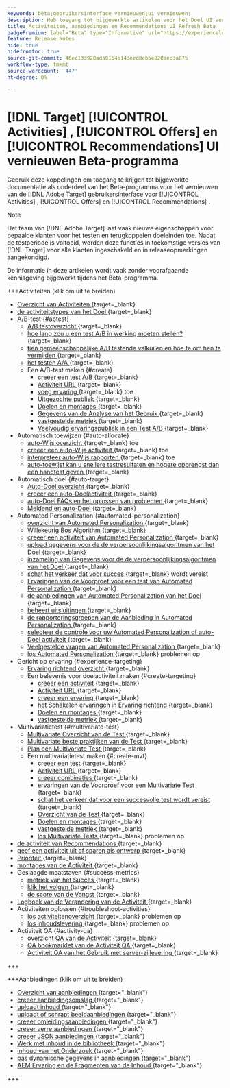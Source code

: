 ```yaml
---
keywords: bèta;gebruikersinterface vernieuwen;ui vernieuwen;
description: Heb toegang tot bijgewerkte artikelen voor het Doel UI verfrist zich voor Activiteiten, Aanbiedingen, en Recommendations
title: Activiteiten, aanbiedingen en Recommendations UI Refresh Beta
badgePremium: label="Beta" type="Informative" url="https://experienceleague.adobe.com/docs/target/using/introduction/intro.html?lang=en#beta newtab=true" tooltip="Leer over het  [!DNL Target]  programma van Beta."
feature: Release Notes
hide: true
hidefromtoc: true
source-git-commit: 46ec133920ada0154e143eed8eb5e020aec3a875
workflow-type: tm+mt
source-wordcount: '447'
ht-degree: 0%

---
```


# [!DNL Target] [!UICONTROL Activities] , [!UICONTROL Offers] en [!UICONTROL Recommendations] UI vernieuwen Beta-programma

Gebruik deze koppelingen om toegang te krijgen tot bijgewerkte documentatie als onderdeel van het Beta-programma voor het vernieuwen van de [!DNL Adobe Target] gebruikersinterface voor [!UICONTROL Activities] , [!UICONTROL Offers] en [!UICONTROL Recommendations] .

>[!NOTE]
>
>Het team van [!DNL Adobe Target] laat vaak nieuwe eigenschappen voor bepaalde klanten voor het testen en terugkoppelen doeleinden toe. Nadat de testperiode is voltooid, worden deze functies in toekomstige versies van [!DNL Target] voor alle klanten ingeschakeld en in releaseopmerkingen aangekondigd.
>
>De informatie in deze artikelen wordt vaak zonder voorafgaande kennisgeving bijgewerkt tijdens het Beta-programma.

+++Activiteiten (klik om uit te breiden)

+ [ Overzicht van Activiteiten ](c-activities/activities.md){target=_blank}
+ [ de activiteitstypes van het Doel ](c-activities/target-activities-guide.md){target=_blank}
+ A/B-test {#abtest}
   + [ A/B testoverzicht ](c-activities/t-test-ab/test-ab.md){target=_blank}
   + [ hoe lang zou u een test A/B in werking moeten stellen?](c-activities/t-test-ab/sample-size-determination.md){target=_blank}
   + [ tien gemeenschappelijke A/B testende valkuilen en hoe te om hen te vermijden ](c-activities/t-test-ab/common-ab-testing-pitfalls.md){target=_blank}
   + [ het testen A/A ](/help/main/c-activities/t-test-ab/aa-testing.md){target=_blank}
   + Een A/B-test maken {#create}
      + [ creeer een test A/B ](c-activities/t-test-ab/t-test-create-ab/test-create-ab.md){target=_blank}
      + [ Activiteit URL ](c-activities/t-test-ab/t-test-create-ab/ab-activity-url.md){target=_blank}
      + [ voeg ervaring ](c-activities/t-test-ab/t-test-create-ab/ab-add-experience.md){target=_blank} toe
      + [ Uitgezochte publiek ](c-activities/t-test-ab/t-test-create-ab/ab-audience.md){target=_blank}
      + [ Doelen en montages ](c-activities/t-test-ab/t-test-create-ab/ab-goals-and-settings.md){target=_blank}
      + [ Gegevens van de Analyse van het Gebruik ](c-activities/t-test-ab/t-test-create-ab/create-a4t.md){target=_blank}
      + [ vastgestelde metriek ](c-activities/t-test-ab/t-test-create-ab/ab-set-metrics.md){target=_blank}
      + [ Veelvoudig ervaringspubliek in een Test A/B ](c-activities/t-test-ab/t-test-create-ab/target-experience-to-multiple-audiences.md){target=_blank}
+ Automatisch toewijzen {#auto-allocate}
   + [ auto-Wijs overzicht ](c-activities/automated-traffic-allocation/automated-traffic-allocation.md){target=_blank} toe
   + [ creeer een auto-Wijs activiteit ](/help/main/c-activities/automated-traffic-allocation/create-auto-allocate-activity.md){target=_blank} toe
   + [ interpreteer auto-Wijs rapporten ](c-activities/automated-traffic-allocation/determine-winner.md){target=_blank} toe
   + [ auto-toewijst kan u snellere testresultaten en hogere opbrengst dan een handtest geven ](/help/main/c-activities/automated-traffic-allocation/faster-results-higher-revenue.md){target=_blank}
+ Automatisch doel {#auto-target}
   + [ Auto-Doel overzicht ](/help/main/c-activities/auto-target/auto-target-to-optimize.md){target=_blank}
   + [ creeer een auto-Doelactiviteit ](/help/main/c-activities/auto-target/create-auto-target.md){target=_blank}
   + [ auto-Doel FAQs en het oplossen van problemen ](/help/main/c-activities/auto-target/auto-target-troubleshooting-faqs.md){target=_blank}
   + [ Meldend en auto-Doel ](/help/main/c-activities/auto-target/reporting-and-auto-target.md){target=_blank}
+ Automated Personalization {#automated-personalization}
   + [ overzicht van Automated Personalization ](c-activities/t-automated-personalization/automated-personalization.md){target=_blank}
   + [ Willekeurig Bos Algorithm ](c-activities/t-automated-personalization/algo-random-forest.md){target=_blank}
   + [ creeer een activiteit van Automated Personalization ](c-activities/t-automated-personalization/create-ap-activity.md){target=_blank}
   + [ upload gegevens voor de de verpersoonlijkingsalgoritmen van het Doel ](c-activities/t-automated-personalization/uploading-data-for-the-target-personalization-algorithms.md){target=_blank}
   + [ inzameling van Gegevens voor de de verpersoonlijkingsalgoritmen van het Doel ](c-activities/t-automated-personalization/ap-data.md){target=_blank}
   + [ schat het verkeer dat voor succes ](c-activities/t-automated-personalization/ap-traffic-estimator.md){target=_blank} wordt vereist
   + [ Ervaringen van de Voorproef voor een test van Automated Personalization ](c-activities/t-automated-personalization/ap-preview-experiences.md){target=_blank}
   + [ de aanbiedingen van Automated Personalization van het Doel ](c-activities/t-automated-personalization/ap-target-offers.md){target=_blank}
   + [ beheert uitsluitingen ](c-activities/t-automated-personalization/managing-exclusions.md){target=_blank}
   + [ de rapporteringsgroepen van de Aanbieding in Automated Personalization ](/help/main/c-activities/t-automated-personalization/offer-reporting-groups-in-automated-personalization.md){target=_blank}
   + [ selecteer de controle voor uw Automated Personalization of auto-Doel activiteit ](c-activities/t-automated-personalization/experience-as-control.md){target=_blank}
   + [ Veelgestelde vragen van Automated Personalization ](c-activities/t-automated-personalization/automated-personalization-faq.md){target=_blank}
   + [ los Automated Personalization ](c-activities/t-automated-personalization/ap-trouble.md){target=_blank} problemen op
+ Gericht op ervaring {#experience-targeting}
   + [ Ervaring richtend overzicht ](c-activities/t-experience-target/experience-target.md){target=_blank}
   + Een belevenis voor doelactiviteit maken {#create-targeting}
      + [ creeer een activiteit ](c-activities/t-experience-target/t-xt-create/xt-create.md){target=_blank}
      + [ Activiteit URL ](c-activities/t-experience-target/t-xt-create/xt-activity-url.md){target=_blank}
      + [ creeer een ervaring ](c-activities/t-experience-target/t-xt-create/xt-add-experience.md){target=_blank}
      + [ het Schakelen ervaringen in Ervaring richtend ](c-activities/t-experience-target/t-xt-create/xt-switching-experiences.md){target=_blank}
      + [ Doelen en montages ](c-activities/t-experience-target/t-xt-create/xt-goals-and-settings.md){target=_blank}
      + [ vastgestelde metriek ](c-activities/t-experience-target/t-xt-create/xt-set-metrics.md){target=_blank}
+ Multivariatietest {#multivariate-test}
   + [ Multivariate Overzicht van de Test ](c-activities/c-multivariate-testing/multivariate-testing.md){target=_blank}
   + [ Multivariate beste praktijken van de Test ](c-activities/c-multivariate-testing/best-practices.md){target=_blank}
   + [ Plan een Multivariate Test ](c-activities/c-multivariate-testing/plan-mvt.md){target=_blank}
   + Een multivariatietest maken {#create-mvt}
      + [ creeer een test ](c-activities/c-multivariate-testing/t-create-multivariate-test/create-multivariate-test.md){target=_blank}
      + [ Activiteit URL ](c-activities/c-multivariate-testing/t-create-multivariate-test/url.md){target=_blank}
      + [ creeer combinaties ](c-activities/c-multivariate-testing/t-create-multivariate-test/add-offers.md){target=_blank}
      + [ ervaringen van de Voorproef voor een Multivariate Test ](c-activities/c-multivariate-testing/t-create-multivariate-test/preview-experiences.md){target=_blank}
      + [ schat het verkeer dat voor een succesvolle test wordt vereist ](c-activities/c-multivariate-testing/t-create-multivariate-test/traffic-estimator.md){target=_blank}
      + [ Overzicht van de Test ](c-activities/c-multivariate-testing/t-create-multivariate-test/test-summary.md){target=_blank}
      + [ Doelen en montages ](c-activities/c-multivariate-testing/t-create-multivariate-test/goals-and-settings.md){target=_blank}
      + [ vastgestelde metriek ](c-activities/c-multivariate-testing/t-create-multivariate-test/mvt-set-metrics.md){target=_blank}
      + [ los Multivariate Tests ](c-activities/c-multivariate-testing/t-create-multivariate-test/troubleshooting.md){target=_blank} problemen op
+ [ de activiteit van Recommendations ](c-activities/recommendations-activity.md){target=_blank}
+ [ geef een activiteit uit of sparen als ontwerp ](c-activities/edit-activity.md){target=_blank}
+ [ Prioriteit ](c-activities/priority.md){target=_blank}
+ [ montages van de Activiteit ](c-activities/activity-settings.md){target=_blank}
+ Geslaagde maatstaven {#success-metrics}
   + [ metriek van het Succes ](c-activities/r-success-metrics/success-metrics.md){target=_blank}
   + [ klik het volgen ](c-activities/r-success-metrics/click-tracking.md){target=_blank}
   + [ de score van de Vangst ](c-activities/r-success-metrics/capture-score.md){target=_blank}
+ [ Logboek van de Verandering van de Activiteit ](c-activities/change-log.md){target=_blank}
+ Activiteiten oplossen {#troubleshoot-activities}
   + [ los activiteitenoverzicht ](c-activities/c-troubleshooting-activities/troubleshooting-activities.md){target=_blank} problemen op
   + [ los inhoudslevering ](c-activities/c-troubleshooting-activities/content-trouble.md){target=_blank} problemen op
+ Activiteit QA {#activity-qa}
   + [ overzicht QA van de Activiteit ](c-activities/c-activity-qa/activity-qa.md){target=_blank}
   + [ QA bookmarklet van de Activiteit QA ](c-activities/c-activity-qa/activity-qa-bookmark.md){target=_blank}
   + [ Activiteit QA van het Gebruik met server-zijlevering ](c-activities/c-activity-qa/use-qa-mode-with-server-side-delivery.md){target=_blank}

+++

+++Aanbiedingen (klik om uit te breiden)

+ [ Overzicht van aanbiedingen ](/help/main/c-experiences/c-manage-content/manage-content-beta.md){target="_blank"}
+ [ creeer aanbiedingsomslag ](/help/main/c-experiences/c-manage-content/create-content-folder-beta.md){target="_blank"}
+ [ uploadt inhoud ](/help/main/c-experiences/c-manage-content/assets-upload-beta.md){target="_blank"}
+ [ uploadt of schrapt beeldaanbiedingen ](/help/main/c-experiences/c-manage-content/assets-upload-beta.md){target="_blank"}
+ [ creeer omleidingsaanbiedingen ](/help/main/c-experiences/c-manage-content/offer-redirect-beta.md){target="_blank"}
+ [ creeer verre aanbiedingen ](/help/main/c-experiences/c-manage-content/about-remote-offers-beta.md){target="_blank"}
+ [ creeer JSON aanbiedingen ](/help/main/c-experiences/c-manage-content/create-json-offer-beta.md){target="_blank"}
+ [ Werk met inhoud in de bibliotheek ](/help/main/c-experiences/c-manage-content/assets-working-beta.md){target="_blank"}
+ [ inhoud van het Onderzoek ](/help/main/c-experiences/c-manage-content/filter-and-search-content.md){target="_blank"}
+ [ pas dynamische gegevens in aanbiedingen ](/help/main/c-experiences/c-manage-content/passing-profile-attributes-to-the-html-offer.md){target="_blank"}
+ [ AEM Ervaring en de Fragmenten van de Inhoud ](/help/main/c-experiences/c-manage-content/aem-experience-fragments.md){target="_blank"}

+++


